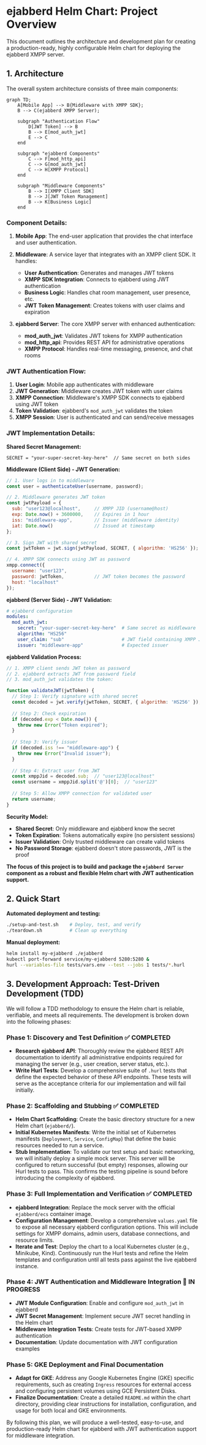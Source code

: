 # ejabberd Helm Chart: Project Overview

This document outlines the architecture and development plan for creating a production-ready, highly configurable Helm chart for deploying the ejabberd XMPP server.

## 1. Architecture

The overall system architecture consists of three main components:

```mermaid
graph TD;
    A[Mobile App] --> B{Middleware with XMPP SDK};
    B --> C(ejabberd XMPP Server);
    
    subgraph "Authentication Flow"
        D[JWT Token] --> B
        B --> E[mod_auth_jwt]
        E --> C
    end
    
    subgraph "ejabberd Components"
        C --> F[mod_http_api]
        C --> G[mod_auth_jwt]
        C --> H[XMPP Protocol]
    end
    
    subgraph "Middleware Components"
        B --> I[XMPP Client SDK]
        B --> J[JWT Token Management]
        B --> K[Business Logic]
    end
```

### Component Details:

1. **Mobile App**: The end-user application that provides the chat interface and user authentication.

2. **Middleware**: A service layer that integrates with an XMPP client SDK. It handles:
   - **User Authentication**: Generates and manages JWT tokens
   - **XMPP SDK Integration**: Connects to ejabberd using JWT authentication
   - **Business Logic**: Handles chat room management, user presence, etc.
   - **JWT Token Management**: Creates tokens with user claims and expiration

3. **ejabberd Server**: The core XMPP server with enhanced authentication:
   - **mod_auth_jwt**: Validates JWT tokens for XMPP authentication
   - **mod_http_api**: Provides REST API for administrative operations
   - **XMPP Protocol**: Handles real-time messaging, presence, and chat rooms

### JWT Authentication Flow:

1. **User Login**: Mobile app authenticates with middleware
2. **JWT Generation**: Middleware creates JWT token with user claims
3. **XMPP Connection**: Middleware's XMPP SDK connects to ejabberd using JWT token
4. **Token Validation**: ejabberd's `mod_auth_jwt` validates the token
5. **XMPP Session**: User is authenticated and can send/receive messages

### JWT Implementation Details:

**Shared Secret Management:**
```
SECRET = "your-super-secret-key-here"  // Same secret on both sides
```

**Middleware (Client Side) - JWT Generation:**
```javascript
// 1. User logs in to middleware
const user = authenticateUser(username, password);

// 2. Middleware generates JWT token
const jwtPayload = {
  sub: "user123@localhost",     // XMPP JID (username@host)
  exp: Date.now() + 3600000,    // Expires in 1 hour
  iss: "middleware-app",        // Issuer (middleware identity)
  iat: Date.now()               // Issued at timestamp
};

// 3. Sign JWT with shared secret
const jwtToken = jwt.sign(jwtPayload, SECRET, { algorithm: 'HS256' });

// 4. XMPP SDK connects using JWT as password
xmpp.connect({
  username: "user123",
  password: jwtToken,           // JWT token becomes the password
  host: "localhost"
});
```

**ejabberd (Server Side) - JWT Validation:**
```yaml
# ejabberd configuration
modules:
  mod_auth_jwt:
    secret: "your-super-secret-key-here"  # Same secret as middleware
    algorithm: "HS256"
    user_claim: "sub"                     # JWT field containing XMPP JID
    issuer: "middleware-app"              # Expected issuer
```

**ejabberd Validation Process:**
```javascript
// 1. XMPP client sends JWT token as password
// 2. ejabberd extracts JWT from password field
// 3. mod_auth_jwt validates the token:

function validateJWT(jwtToken) {
  // Step 1: Verify signature with shared secret
  const decoded = jwt.verify(jwtToken, SECRET, { algorithm: 'HS256' });
  
  // Step 2: Check expiration
  if (decoded.exp < Date.now()) {
    throw new Error("Token expired");
  }
  
  // Step 3: Verify issuer
  if (decoded.iss !== "middleware-app") {
    throw new Error("Invalid issuer");
  }
  
  // Step 4: Extract user from JWT
  const xmppJid = decoded.sub;  // "user123@localhost"
  const username = xmppJid.split('@')[0];  // "user123"
  
  // Step 5: Allow XMPP connection for validated user
  return username;
}
```

**Security Model:**
- **Shared Secret**: Only middleware and ejabberd know the secret
- **Token Expiration**: Tokens automatically expire (no persistent sessions)
- **Issuer Validation**: Only trusted middleware can create valid tokens
- **No Password Storage**: ejabberd doesn't store passwords, JWT is the proof

**The focus of this project is to build and package the `ejabberd Server` component as a robust and flexible Helm chart with JWT authentication support.**

## 2. Quick Start

**Automated deployment and testing:**
```bash
./setup-and-test.sh    # Deploy, test, and verify
./teardown.sh          # Clean up everything
```

**Manual deployment:**
```bash
helm install my-ejabberd ./ejabberd
kubectl port-forward service/my-ejabberd 5280:5280 &
hurl --variables-file tests/vars.env --test --jobs 1 tests/*.hurl
```

## 3. Development Approach: Test-Driven Development (TDD)

We will follow a TDD methodology to ensure the Helm chart is reliable, verifiable, and meets all requirements. The development is broken down into the following phases:

### Phase 1: Discovery and Test Definition ✅ COMPLETED
*   **Research ejabberd API**: Thoroughly review the ejabberd REST API documentation to identify all administrative endpoints required for managing the server (e.g., user creation, server status, etc.).
*   **Write Hurl Tests**: Develop a comprehensive suite of `.hurl` tests that define the expected behavior of these API endpoints. These tests will serve as the acceptance criteria for our implementation and will fail initially.

### Phase 2: Scaffolding and Stubbing ✅ COMPLETED
*   **Helm Chart Scaffolding**: Create the basic directory structure for a new Helm chart (`ejabberd/`).
*   **Initial Kubernetes Manifests**: Write the initial set of Kubernetes manifests (`Deployment`, `Service`, `ConfigMap`) that define the basic resources needed to run a service.
*   **Stub Implementation**: To validate our test setup and basic networking, we will initially deploy a simple mock server. This server will be configured to return successful (but empty) responses, allowing our Hurl tests to pass. This confirms the testing pipeline is sound before introducing the complexity of ejabberd.

### Phase 3: Full Implementation and Verification ✅ COMPLETED
*   **ejabberd Integration**: Replace the mock server with the official `ejabberd/ecs` container image.
*   **Configuration Management**: Develop a comprehensive `values.yaml` file to expose all necessary ejabberd configuration options. This will include settings for XMPP domains, admin users, database connections, and resource limits.
*   **Iterate and Test**: Deploy the chart to a local Kubernetes cluster (e.g., Minikube, Kind). Continuously run the Hurl tests and refine the Helm templates and configuration until all tests pass against the live ejabberd instance.

### Phase 4: JWT Authentication and Middleware Integration 🔄 IN PROGRESS
*   **JWT Module Configuration**: Enable and configure `mod_auth_jwt` in ejabberd
*   **JWT Secret Management**: Implement secure JWT secret handling in the Helm chart
*   **Middleware Integration Tests**: Create tests for JWT-based XMPP authentication
*   **Documentation**: Update documentation with JWT configuration examples

### Phase 5: GKE Deployment and Final Documentation
*   **Adapt for GKE**: Address any Google Kubernetes Engine (GKE) specific requirements, such as creating `Ingress` resources for external access and configuring persistent volumes using GCE Persistent Disks.
*   **Finalize Documentation**: Create a detailed `README.md` within the chart directory, providing clear instructions for installation, configuration, and usage for both local and GKE environments.

By following this plan, we will produce a well-tested, easy-to-use, and production-ready Helm chart for ejabberd with JWT authentication support for middleware integration. 